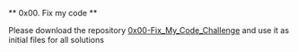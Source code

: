 ** 0x00. Fix my code **

Please download the repository
[0x00-Fix_My_Code_Challenge](https://intranet.alxswe.com/rltoken/rq-j1VNUKRTQoADfDRXJmg)
and use it as initial files for all solutions

